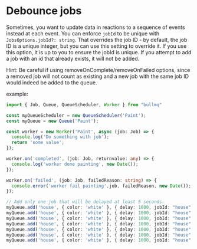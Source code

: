# Debounce jobs

Sometimes, you want to update data in reactions to a sequence of events instead at each event. You can enforce `jobId` to be unique with `JobsOptions.jobId?: string`. That overrides the job ID - by default, the job ID is a unique integer, but you can use this setting to override it. If you use this option, it is up to you to ensure the jobId is unique. If you attempt to add a job with an id that already exists, it will not be added.

Hint: Be careful if using removeOnComplete/removeOnFailed options, since a removed job will not count as existing and a new job with the same job ID would indeed be added to the queue.

example:

```typescript
import { Job, Queue, QueueScheduler, Worker } from "bullmq"

const myQueueScheduler = new QueueScheduler('Paint');
const myQueue = new Queue('Paint');

const worker = new Worker('Paint', async (job: Job) => {
  console.log('Do something with job');
  return 'some value';
});

worker.on('completed', (job: Job, returnvalue: any) => {
  console.log('worker done painting', new Date());
});

worker.on('failed', (job: Job, failedReason: string) => {
  console.error('worker fail painting',job, failedReason, new Date());
});

// Add only one job that will be delayed at least 5 seconds.
myQueue.add('house', { color: 'white' }, { delay: 1000, jobId: "house" });
myQueue.add('house', { color: 'white' }, { delay: 1000, jobId: "house" });
myQueue.add('house', { color: 'white' }, { delay: 1000, jobId: "house" });
myQueue.add('house', { color: 'white' }, { delay: 1000, jobId: "house" });
myQueue.add('house', { color: 'white' }, { delay: 1000, jobId: "house" });
myQueue.add('house', { color: 'white' }, { delay: 1000, jobId: "house" });
myQueue.add('house', { color: 'white' }, { delay: 1000, jobId: "house" });
```

